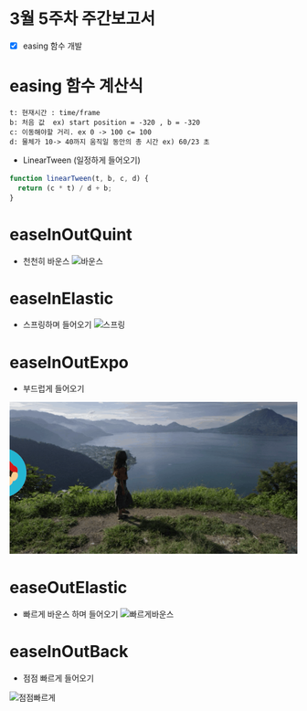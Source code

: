 # 3월 5주차 주간보고서

- [x] easing 함수 개발

# easing 함수 계산식

```
t: 현재시간 : time/frame
b: 처음 값  ex) start position = -320 , b = -320
c: 이동해야할 거리. ex 0 -> 100 c= 100
d: 물체가 10-> 40까지 움직일 동안의 총 시간 ex) 60/23 초
```

- LinearTween (일정하게 들어오기)

```js
function linearTween(t, b, c, d) {
  return (c * t) / d + b;
}
```

# easeInOutQuint

- 천천히 바운스
  ![바운스](./asset/%EB%B0%94%EC%9A%B4%EC%8A%A4.gif)

# easeInElastic

- 스프링하며 들어오기
  ![스프링](./asset/스프링.gif)

# easeInOutExpo

- 부드럽게 들어오기

![부드럽게](./asset/부드럽게.gif)

# easeOutElastic

- 빠르게 바운스 하며 들어오기
  ![빠르게바운스](./asset/%EB%B9%A0%EB%A5%B4%EA%B2%8C%EB%93%A4%EC%96%B4%EC%98%A4%EB%A9%B0%EB%B0%94%EC%9A%B4%EC%8A%A4.gif)

# easeInOutBack

- 점점 빠르게 들어오기

![점점빠르게](./asset/%EC%A0%90%EC%A0%90%EB%B9%A0%EB%A5%B4%EA%B2%8C.gif)
